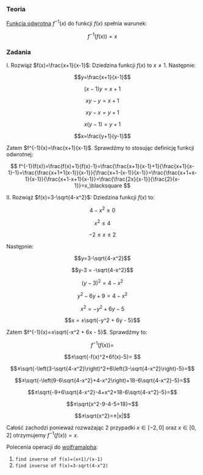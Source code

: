 ### Teoria

[Funkcja odwrotna](https://en.wikipedia.org/wiki/Inverse_function) $f^{-1}(x)$ do funkcji $f(x)$ spełnia warunek: 

$$
f^{-1}(f(x))=x
$$

### Zadania
  
I. Rozwiąż $f(x)=\frac{x+1}{x-1}$:
Dziedzina funkcji $f(x)$ to $x\neq1$. Następnie:

$$y=\frac{x+1}{x-1}$$

$$(x-1)y=x+1$$

$$xy-y=x+1$$

$$xy-x=y+1$$

$$x(y-1)=y+1$$

$$x=\frac{y+1}{y-1}$$

Zatem $f^{-1}(x)=\frac{x+1}{x-1}$. Sprawdźmy to stosując definicję funkcji odwrotnej:

$$
f^{-1}(f(x))=\frac{f(x)+1}{f(x)-1}=\frac{\frac{x+1}{x-1}+1}{\frac{x+1}{x-1}-1}=\frac{\frac{x+1+1(x-1)}{x-1}}{\frac{x+1-(x-1)}{x-1}}=\frac{\frac{x+1+x-1}{x-1}}{\frac{x+1-x+1}{x-1}}=\frac{\frac{2x}{x-1}}{\frac{2}{x-1}}=x_\blacksquare
$$

II. Rozwiąż $f(x)=3-\sqrt{4-x^2}$:
Dziedzina funkcji $f(x)$ to:

$$4-x^2\geq0$$

$$x^2\leq4$$

$$-2\leq x\leq2$$

Następnie:

$$y=3-\sqrt{4-x^2}$$

$$y-3 = -\sqrt{4-x^2}$$

$$(y-3)^2 = 4-x^2$$

$$y^2 - 6y + 9 = 4 - x^2$$

$$x^2 = -y^2 + 6y - 5$$

$$x = ±\sqrt{-y^2 + 6y - 5}$$

Zatem $f^{-1}(x)=±\sqrt{-x^2 + 6x - 5}$. Sprawdźmy to:

$$f^{-1}(f(x))=$$

$$±\sqrt{-f(x)^2+6f(x)-5}= $$

$$±\sqrt{-\left(3-\sqrt{4-x^2}\right)^2+6\left(3-\sqrt{4-x^2}\right)-5}=$$

$$±\sqrt{-\left(9-6\sqrt{4-x^2}+4-x^2\right)+18-6\sqrt{4-x^2}-5}=$$

$$±\sqrt{-9+6\sqrt{4-x^2}-4+x^2+18-6\sqrt{4-x^2}-5}=$$

$$±\sqrt{x^2-9-4-5+18}=$$

$$±\sqrt{x^2}=±|x|$$

Całość zachodzi ponieważ rozważając 2 przypadki $x\in[-2,0]$ oraz $x\in[0,2]$ otrzymujemy $f^{-1}(f(x))=x$. 

Polecenia operacji do [wolframalpha](https://www.wolframalpha.com):
1. `find inverse of f(x)=(x+1)/(x-1)`
2. `find inverse of f(x)=3-sqrt(4-x^2)`
